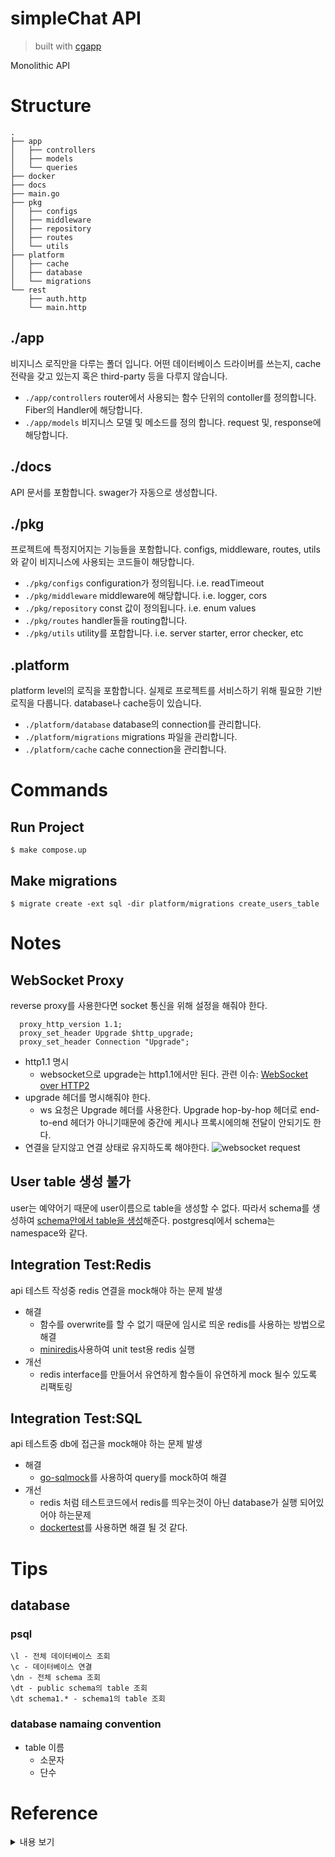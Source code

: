 # simpleChat API
> built with [cgapp](https://github.com/create-go-app/cli)

Monolithic API

# Structure
```
.
├── app
│   ├── controllers
│   ├── models
│   └── queries
├── docker
├── docs
├── main.go
├── pkg
│   ├── configs
│   ├── middleware
│   ├── repository
│   ├── routes
│   └── utils
├── platform
│   ├── cache
│   ├── database
│   └── migrations
└── rest
    ├── auth.http
    └── main.http
```
## ./app
비지니스 로직만을 다루는 폴더 입니다.
어떤 데이터베이스 드라이버를 쓰는지, cache 전략을 갖고 있는지 혹은 third-party 등을 다루지 않습니다.
- `./app/controllers` router에서 사용되는 함수 단위의 contoller를 정의합니다. Fiber의 Handler에 해당합니다.
- `./app/models` 비지니스 모델 및 메소드를 정의 합니다. request 및, response에 해당합니다.

## ./docs
API 문서를 포함합니다. swager가 자동으로 생성합니다.

## ./pkg

프로젝트에 특정지어지는 기능들을 포함합니다. configs, middleware, routes, utils와 같이 비지니스에 사용되는 코드들이 해당합니다.

- `./pkg/configs` configuration가 정의됩니다. i.e. readTimeout
- `./pkg/middleware` middleware에 해당합니다. i.e. logger, cors
- `./pkg/repository` const 값이 정의됩니다. i.e. enum values
- `./pkg/routes` handler들을 routing합니다.
- `./pkg/utils`  utility를 포합합니다. i.e. server starter, error checker, etc

## .platform
platform level의 로직을 포함합니다. 실제로 프로젝트를 서비스하기 위해 필요한 기반 로직을 다룹니다. database나 cache등이 있습니다.

- `./platform/database` database의 connection를 관리합니다.
- `./platform/migrations` migrations 파일을 관리합니다.
- `./platform/cache` cache connection을 관리합니다.

# Commands
## Run Project
```
$ make compose.up
```
## Make migrations
```
$ migrate create -ext sql -dir platform/migrations create_users_table
```

# Notes
## WebSocket Proxy
reverse proxy를 사용한다면 socket 통신을 위해 설정을 해줘야 한다.
```
  proxy_http_version 1.1;
  proxy_set_header Upgrade $http_upgrade;
  proxy_set_header Connection "Upgrade";
```
- http1.1 명시
  - websocket으로 upgrade는 http1.1에서만 된다. 관련 이슈: [WebSocket over HTTP2](https://github.com/websockets/ws/issues/1458)
- upgrade 헤더를 명시해줘야 한다.
  - ws 요청은 Upgrade 헤더를 사용한다. Upgrade hop-by-hop 헤더로 end-to-end 헤더가 아니기때문에 중간에 케시나 프록시에의해 전달이 안되기도 한다.
- 연결을 닫지않고 연결 상태로 유지하도록 해야한다.
![websocket request](https://user-images.githubusercontent.com/38058085/149462229-eb6c95cf-8f10-41aa-87fd-9ad53aeea0e3.png)

## User table 생성 불가
user는 예약어기 때문에 user이름으로 table을 생성할 수 없다.
따라서 schema를 생성하여 [schema안에서 table을 생성](https://stackoverflow.com/a/61137257/12364975)해준다.
postgresql에서 schema는 namespace와 같다.

## Integration Test:Redis
api 테스트 작성중 redis 연결을 mock해야 하는 문제 발생
- 해결
  - 함수를 overwrite를 할 수 없기 때문에 임시로 띄운 redis를 사용하는 방법으로 해결
  - [miniredis](https://github.com/alicebob/miniredis)사용하여 unit test용 redis 실행
- 개선
  - redis interface를 만들어서 유연하게 함수들이 유연하게 mock 될수 있도록 리팩토링

## Integration Test:SQL
api 테스트중 db에 접근을 mock해야 하는 문제 발생
- 해결
  - [go-sqlmock](https://github.com/DATA-DOG/go-sqlmock)를 사용하여 query를 mock하여 해결
- 개선
  - redis 처럼 테스트코드에서 redis를 띄우는것이 아닌 database가 실행 되어있어야 하는문제
  - [dockertest](https://github.com/ory/dockertest)를 사용하면 해결 될 것 같다.


# Tips
## database
### psql
```
\l - 전체 데이터베이스 조회
\c - 데이터베이스 연결
\dn - 전체 schema 조회
\dt - public schema의 table 조회
\dt schema1.* - schema1의 table 조회
```
### database namaing convention
- table 이름
  - 소문자
  - 단수

# Reference
<details>
    <summary>내용 보기</summary>

## System Design

- [Building a simple Chat application with WebSockets in Go and Vue.js](https://www.whichdev.com/go-vuejs-chat/)
- [design a chat system](https://systeminterview.com/design-a-chat-system.php)
- [Ace the System Interview— Design a Chat Application](https://towardsdatascience.com/ace-the-system-interview-design-a-chat-application-3f34fd5b85d0)
- [A Microservices-based Chat Backend – System Design](https://mmaresch.com/index.php/2020/01/15/a-microservices-based-chat-backend-system-design/)
- [What I've learned from Signal server source code](https://softwaremill.com/what-ive-learned-from-signal-server-source-code/)
- [실시간 댓글 개발기(part.1) – DAU 60만 Alex 댓글의 실시간 댓글을 위한 이벤트 기반 아키텍처](https://tech.kakao.com/2020/06/08/websocket-part1/)
- [How to Make a Messaging App like WhatsApp, Telegram, Slack (Updated)](https://www.simform.com/blog/how-to-build-messaging-app-whatsapp-telegram-slack/)
- [LINE LIVE 채팅 기능의 기반이 되는 아키텍처
](https://engineering.linecorp.com/ko/blog/the-architecture-behind-chatting-on-line-live/)
- [Making my Socket.io chat app production ready with Vue.js, DynamoDB, CodePipeline, and CodeBuild](https://medium.com/containers-on-aws/making-my-socket-io-chat-app-production-ready-with-vue-js-dynamodb-codepipeline-and-codebuild-e6cd24b4b79e)

## 3rd Party API
- [Twilio](https://www.twilio.com/docs/chat/rest)

## database
### schema
- [Cannot create a database table named 'user' in PostgreSQL](https://stackoverflow.com/questions/22256124/cannot-create-a-database-table-named-user-in-postgresql)
- [PostgreSQL 데이터베이스 & 스키마](https://m.blog.naver.com/PostView.naver?isHttpsRedirect=true&blogId=seuis398&logNo=70097173659)
- [What is a PostgreSQL schema](What is a PostgreSQL schema)

### naming convention
- [How I Write SQL, Part 1: Naming Conventions](https://launchbylunch.com/posts/2014/Feb/16/sql-naming-conventions/)
- [Table Naming Dilemma: Singular vs. Plural Names [closed]](https://stackoverflow.com/questions/338156/table-naming-dilemma-singular-vs-plural-names)

## Tests
- [Golang의 test 이야기](https://sang5c.tistory.com/60)
- [Understanding Unit and Integration Testing in Golang.](https://medium.com/@victorsteven/understanding-unit-and-integrationtesting-in-golang-ba60becb778d)
### SQL Test
- [Unit Test (SQL) in Golang](https://medium.com/easyread/unit-test-sql-in-golang-5af19075e68e))
- [Understanding Unit and Integration Testing in Golang.](https://medium.com/@victorsteven/understanding-unit-and-integrationtesting-in-golang-ba60becb778d)
### Redis Test
- [Unit Test (Redis) in Golang](https://medium.com/easyread/unit-test-redis-in-golang-c22b5589ea37)
- [[golang] go-redis, redis-mock 사용법 및 예제(suite 사용법)](https://frozenpond.tistory.com/164)

</details>
